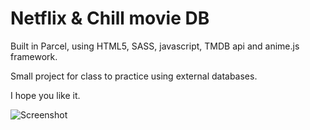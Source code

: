 # Netflix & Chill movie DB

Built in Parcel, using HTML5, SASS, javascript, TMDB api and anime.js framework.

Small project for class to practice using external databases.

I hope you like it.

![Screenshot](./images/screenshot.png)
